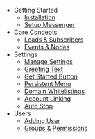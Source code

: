- Getting Started
	- [Installation](/docs/messenger-storm/installation)
	- [Setup Messenger](/docs/messenger-storm/setup-messenger)
- Core Concepts
    - [Leads & Subscribers](/docs/wordpress/leads-and-subscribers)
    - [Events & Nodes](/docs/wordpress/events)
- Settings
    - [Manage Settings](/docs/messenger-storm/manage-settings)
    - [Greeting Text](/docs/messenger-storm/greeting-text)
    - [Get Started Button](/docs/messenger-storm/get-started-button)
    - [Persistent Menu](/docs/messenger-storm/persistent-menu)
    - [Domain Whitelistings](/docs/messenger-storm/domain-whitelistings)
    - [Account Linking](/docs/messenger-storm/account-linking)
    - [Auto Stop](/docs/messenger-storm/auto-stop)
- Users
    - [Adding User](/docs/messenger-storm/adding-user)
    - [Groups & Permissions](/docs/messenger-storm/groups-permissions)